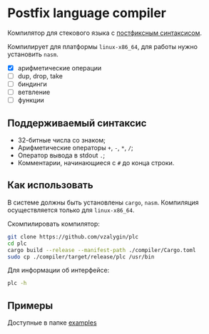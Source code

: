 # Postfix language compiler

Компилятор для стекового языка с [постфиксным синтаксисом](https://ru.wikipedia.org/wiki/%D0%9E%D0%B1%D1%80%D0%B0%D1%82%D0%BD%D0%B0%D1%8F_%D0%BF%D0%BE%D0%BB%D1%8C%D1%81%D0%BA%D0%B0%D1%8F_%D0%B7%D0%B0%D0%BF%D0%B8%D1%81%D1%8C).

Компилирует для платформы `linux-x86_64`, для работы нужно установить `nasm`.

- [X] арифметические операции
- [ ] dup, drop, take
- [ ] биндинги
- [ ] ветвление
- [ ] функции

## Поддерживаемый синтаксис

- 32-битные числа со знаком;
- Арифметические операторы `+`, `-`, `*`, `/`;
- Оператор вывода в stdout `.`;
- Комментарии, начинающиеся с `#` до конца строки.

## Как использовать

В системе должны быть установлены `cargo`, `nasm`. Компиляция осуществляется только для `linux-x86_64`.

Скомпилировать компилятор:

```bash
git clone https://github.com/vzalygin/plc
cd plc
cargo build --release --manifest-path ./compiler/Cargo.toml
sudo cp ./compiler/target/release/plc /usr/bin
```

Для информации об интерфейсе:

```bash
plc -h
```

## Примеры

Доступные в папке [examples](./examples)
